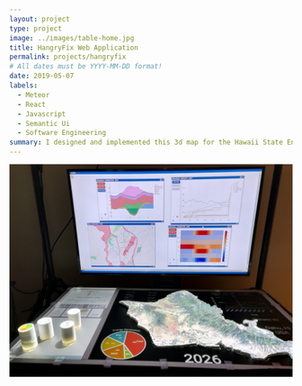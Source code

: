 ```yaml
---
layout: project
type: project
image: ../images/table-home.jpg
title: HangryFix Web Application
permalink: projects/hangryfix
# All dates must be YYYY-MM-DD format!
date: 2019-05-07
labels:
  - Meteor
  - React
  - Javascript
  - Semantic Ui
  - Software Engineering
summary: I designed and implemented this 3d map for the Hawaii State Energy Office
---
```


  <img class="ui image" src="../images/table-home.jpg">
